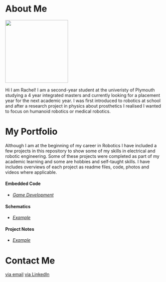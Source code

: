 # About Me

<img src="https://avatars.githubusercontent.com/u/74239304?s=460&u=567d099dca84ff35d56d2610422d12956dcb06e4&v=4" width="200">

Hi I am Rachel! I am a second-year student at the univeristy of Plymouth studying a 4 year integrated masters and currently looking for a placement year for the next academic year. I was first introduced to robotics at school and after a research project in physics about prosthetics I realised I wanted to focus on humanoid robotics or medical robotics. 

# My Portfolio

Although I am at the beginning of my career in Robotics I have included a few projects in this repository to show some of my skills in electrical and robotic engineering. 
Some of these projects were completed as part of my academic learning and some are hobbies and self-taught skills. I have includes overviews of each project as readme files, code, photos and videos where applicable.

####  Embedded Code
  - [*Game Development*](https://github.com/chellij/RIJ-Portfolio/blob/master/1.%20Embedded%20Systems%20-%20Game%20Dev/source/main.c)

#### Schematics
  - [*Example*](https://github.com/chellij/RIJ-Portfolio/blob/master/2.%20Arduino%20Joystick%20Programming/Schematic.png) 

#### Project Notes
  - [*Example*](https://github.com/chellij/RIJ-Portfolio/blob/master/3.%20Buggy%20Project/Buggy%20Project%20Report.pdf) 

# Contact Me

[via email](mailto:rachel.ireland-jones@students.plymouth.ac.uk)
[via LinkedIn](https://www.linkedin.com/in/rachel-ireland-jones/)
